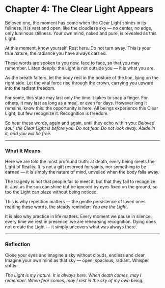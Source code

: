 # Chapter 4: The Clear Light Appears

Beloved one, the moment has come when the Clear Light shines in its fullness. It is vast and open, like the cloudless sky — no center, no edge, only luminous stillness. Your own mind, naked and pure, is revealed as this Light.

At this moment, know yourself. Rest here. Do not turn away. This is your true nature, the radiance you have always carried.

These words are spoken to you now, face to face, so that you may remember. Listen deeply: the Light is not outside you — it is what you are.

As the breath falters, let the body rest in the posture of the lion, lying on the right side. Let the vital force rise through the crown, carrying you upward into the radiant freedom.

For some, this state may last only the time it takes to snap a finger. For others, it may last as long as a meal, or even for days. However long it remains, know this: the opportunity is here. All beings experience this Clear Light, but few recognize it. Recognition is freedom.

So hear these words, again and again, until they echo within you:
*Beloved soul, the Clear Light is before you. Do not fear. Do not look away. Abide in it, and you will be free.*

---

### What It Means

Here we are told the most profound truth: at death, every being meets the Light of Reality. It is not a gift reserved for saints, nor something to be earned — it is simply the nature of mind, unveiled when the body falls away.

The tragedy is not that people fail to meet it, but that they fail to recognize it. Just as the sun can shine but be ignored by eyes fixed on the ground, so too the Light can blaze without being noticed.

This is why repetition matters — the gentle persistence of loved ones reading these words, the steady reminder: *You are the Light.*

It is also why practice in life matters. Every moment we pause in silence, every time we rest in presence, we are rehearsing recognition. Dying does not create the Light — it simply uncovers what was always there.

---

### Reflection

Close your eyes and imagine a sky without clouds, endless and clear. Imagine your own mind as that sky — open, spacious, radiant. Whisper softly:

*The Light is my nature.
It is always here.
When death comes, may I remember.
When fear comes, may I rest in the sky of my own being.*
